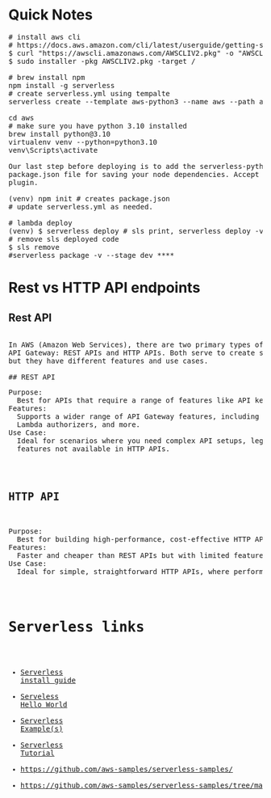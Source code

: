 # Quick Notes
<pre>
# install aws cli
# https://docs.aws.amazon.com/cli/latest/userguide/getting-started-install.html
$ curl "https://awscli.amazonaws.com/AWSCLIV2.pkg" -o "AWSCLIV2.pkg"
$ sudo installer -pkg AWSCLIV2.pkg -target /

# brew install npm
npm install -g serverless
# create serverless.yml using tempalte  
serverless create --template aws-python3 --name aws --path aws

cd aws
# make sure you have python 3.10 installed
brew install python@3.10
virtualenv venv --python=python3.10
venv\Scripts\activate

Our last step before deploying is to add the serverless-python-requirements plugin. Create a 
package.json file for saving your node dependencies. Accept the defaults, then install the 
plugin.

(venv) npm init # creates package.json
# update serverless.yml as needed.

# lambda deploy
(venv) $ serverless deploy # sls print, serverless deploy -v --stage dev
# remove sls deployed code  
$ sls remove 
#serverless package -v --stage dev ****
</pre>

# Rest vs HTTP API endpoints
## Rest API 
<pre>

In AWS (Amazon Web Services), there are two primary types of API endpoints you can create using Amazon 
API Gateway: REST APIs and HTTP APIs. Both serve to create scalable and secure APIs for applications,
but they have different features and use cases. 

## REST API
<pre>
Purpose:
  Best for APIs that require a range of features like API keys, request validation, request and response transformations, etc.
Features: 
  Supports a wider range of API Gateway features, including API keys, request validation, AWS IAM permissions,
  Lambda authorizers, and more.
Use Case: 
  Ideal for scenarios where you need complex API setups, legacy system support, or specific API Gateway 
  features not available in HTTP APIs.
</pre>

## HTTP API 
<pre>
Purpose:
  Best for building high-performance, cost-effective HTTP APIs.
Features: 
  Faster and cheaper than REST APIs but with limited features. Offers native support for OIDC and OAuth 2.0 authorization, and payload format versioning.
Use Case:
  Ideal for simple, straightforward HTTP APIs, where performance and cost are a priority over extensive API Gateway features.  
</pre>

# Serverless links
- [Serverless install guide](https://www.serverless.com/framework/docs/getting-started)
- [Serveless Hello World](https://www.serverless.com/framework/docs/providers/aws/examples/hello-world/python)
- [Serverless Example(s)](https://github.com/serverless/examples/)
- [Serverless Tutorial](https://www.serverless.com/examples)
- https://github.com/aws-samples/serverless-samples/
- https://github.com/aws-samples/serverless-samples/tree/main/serverless-rest-api

